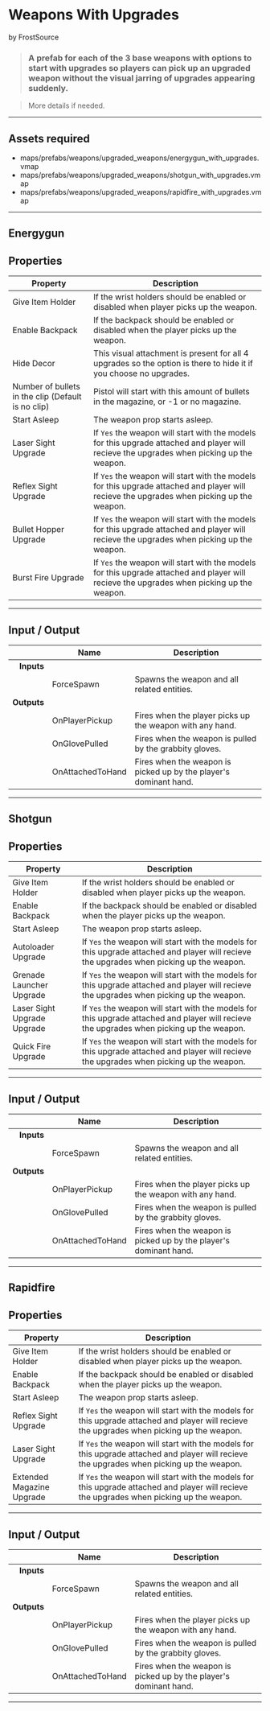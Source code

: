 # Weapons With Upgrades
by FrostSource

> ### A prefab for each of the 3 base weapons with options to start with upgrades so players can pick up an upgraded weapon without the visual jarring of upgrades appearing suddenly.

> More details if needed.

---

## Assets required

- maps/prefabs/weapons/upgraded_weapons/energygun_with_upgrades.vmap
- maps/prefabs/weapons/upgraded_weapons/shotgun_with_upgrades.vmap
- maps/prefabs/weapons/upgraded_weapons/rapidfire_with_upgrades.vmap

---

## **Energygun**

## Properties

| Property | Description |
| - | - |
| Give Item Holder | If the wrist holders should be enabled or disabled when player picks up the weapon.
| Enable Backpack | If the backpack should be enabled or disabled when the player picks up the weapon.
| Hide Decor | This visual attachment is present for all 4 upgrades so the option is there to hide it if you choose no upgrades.
| Number of bullets in the clip (Default is no clip) | Pistol will start with this amount of bullets in the magazine, or -1 or no magazine.
| Start Asleep | The weapon prop starts asleep.
| Laser Sight Upgrade | If `Yes` the weapon will start with the models for this upgrade attached and player will recieve the upgrades when picking up the weapon.
| Reflex Sight Upgrade | If `Yes` the weapon will start with the models for this upgrade attached and player will recieve the upgrades when picking up the weapon.
| Bullet Hopper Upgrade | If `Yes` the weapon will start with the models for this upgrade attached and player will recieve the upgrades when picking up the weapon.
| Burst Fire Upgrade | If `Yes` the weapon will start with the models for this upgrade attached and player will recieve the upgrades when picking up the weapon.

---

## Input / Output

|| Name | Description |
| -: | - | - |
| **Inputs**
|| ForceSpawn | Spawns the weapon and all related entities.
| **Outputs**
|| OnPlayerPickup | Fires when the player picks up the weapon with any hand.
|| OnGlovePulled | Fires when the weapon is pulled by the grabbity gloves.
|| OnAttachedToHand | Fires when the weapon is picked up by the player's dominant hand.

---

## **Shotgun**

## Properties

| Property | Description |
| - | - |
| Give Item Holder | If the wrist holders should be enabled or disabled when player picks up the weapon.
| Enable Backpack | If the backpack should be enabled or disabled when the player picks up the weapon.
| Start Asleep | The weapon prop starts asleep.
| Autoloader Upgrade | If `Yes` the weapon will start with the models for this upgrade attached and player will recieve the upgrades when picking up the weapon.
| Grenade Launcher Upgrade | If `Yes` the weapon will start with the models for this upgrade attached and player will recieve the upgrades when picking up the weapon.
| Laser Sight Upgrade Upgrade | If `Yes` the weapon will start with the models for this upgrade attached and player will recieve the upgrades when picking up the weapon.
| Quick Fire Upgrade | If `Yes` the weapon will start with the models for this upgrade attached and player will recieve the upgrades when picking up the weapon.

---

## Input / Output

|| Name | Description |
| -: | - | - |
| **Inputs**
|| ForceSpawn | Spawns the weapon and all related entities.
| **Outputs**
|| OnPlayerPickup | Fires when the player picks up the weapon with any hand.
|| OnGlovePulled | Fires when the weapon is pulled by the grabbity gloves.
|| OnAttachedToHand | Fires when the weapon is picked up by the player's dominant hand.

---

## **Rapidfire**

## Properties

| Property | Description |
| - | - |
| Give Item Holder | If the wrist holders should be enabled or disabled when player picks up the weapon.
| Enable Backpack | If the backpack should be enabled or disabled when the player picks up the weapon.
| Start Asleep | The weapon prop starts asleep.
| Reflex Sight Upgrade | If `Yes` the weapon will start with the models for this upgrade attached and player will recieve the upgrades when picking up the weapon.
| Laser Sight Upgrade | If `Yes` the weapon will start with the models for this upgrade attached and player will recieve the upgrades when picking up the weapon.
| Extended Magazine Upgrade | If `Yes` the weapon will start with the models for this upgrade attached and player will recieve the upgrades when picking up the weapon.

---

## Input / Output

|| Name | Description |
| -: | - | - |
| **Inputs**
|| ForceSpawn | Spawns the weapon and all related entities.
| **Outputs**
|| OnPlayerPickup | Fires when the player picks up the weapon with any hand.
|| OnGlovePulled | Fires when the weapon is pulled by the grabbity gloves.
|| OnAttachedToHand | Fires when the weapon is picked up by the player's dominant hand.

---
